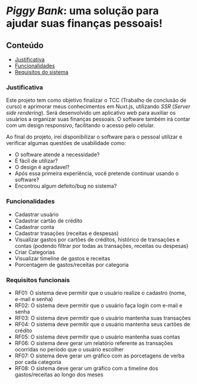 # _Piggy Bank_: uma solução para ajudar suas finanças pessoais!

## Conteúdo
- [Justificativa](#justificativa)
- [Funcionalidades](#funcionalidades)
- [Requisitos do sistema](#requisitos-funcionais)

### Justificativa
Este projeto tem como objetivo finalizar o TCC (Trabalho de conclusão de curso) e aprimorar meus conhecimentos em Nuxt.js, utilizando _SSR_ (_Server side rendering_). Será desenvolvido um aplicativo _web_ para auxiliar os usuários a organizar suas finanças pessoais. O software também irá contar com um design responsivo, facilitando o acesso pelo celular.

Ao final do projeto, irei disponibilizar o software para o pessoal utilizar e verificar algumas questões de usabilidade como: 
- O software atende a necessidade?
- É fácil de utilizar?
- O design é agradavel?
- Após essa primeira experiência, você pretende continuar usando o software?
- Encontrou algum defeito/bug no sistema?

### Funcionalidades
- Cadastrar usuário
- Cadastrar cartão de crédito
- Cadastrar conta
- Cadastrar trasações (receitas e despesas)
- Visualizar gastos por cartões de créditos, histórico de transações e contas (podendo filtrar por todas as transações, receitas ou despesas)
- Criar Categorias
- Visualizar timeline de gastos e receitas
- Porcentagem de gastos/receitas por categoria 

### Requisitos funcionais
- RF01: O sistema deve permitir que o usuário realize o cadastro (nome, e-mail e senha)
- RF02: O sistema deve permitir que o usuário faça login com e-mail e senha
- RF03: O sistema deve permitir que o usuário mantenha suas transações
- RF04: O sistema deve permitir que o usuário mantenha seus cartões de crédito
- RF05: O sistema deve permitir que o usuário mantenha suas contas
- RF06: O sistema deve gerar um relatório referente as transações ocorridas no período que o usuário escolher
- RF07: O sistema deve gerar um gráfico com as porcetagens de verba por cada categoria
- RF08: O sistema deve gerar um gráfico com a timeline dos gastos/receitas ao longo dos meses

